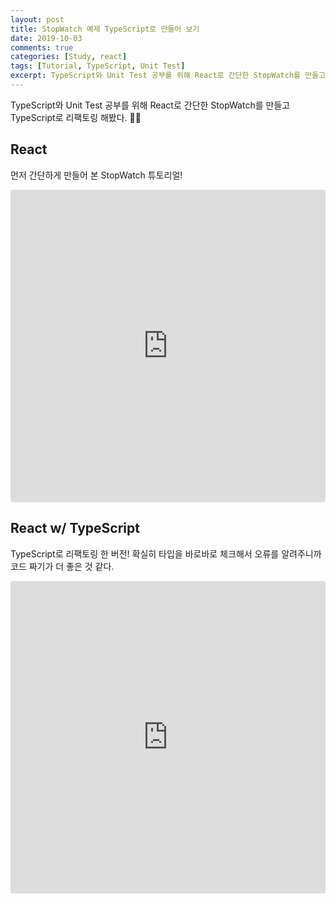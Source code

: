 ```yaml
---
layout: post
title: StopWatch 예제 TypeScript로 만들어 보기
date: 2019-10-03
comments: true
categories: [Study, react]
tags: [Tutorial, TypeScript, Unit Test]
excerpt: TypeScript와 Unit Test 공부를 위해 React로 간단한 StopWatch를 만들고 TypeScript로 리팩토링 해봤다. 👩‍💻
---
```


TypeScript와 Unit Test 공부를 위해 React로 간단한 StopWatch를 만들고 TypeScript로 리팩토링 해봤다. 👩‍💻

## React

먼저 간단하게 만들어 본 StopWatch 튜토리얼!

<iframe src="https://codesandbox.io/embed/laughing-tesla-64six?fontsize=14" title="stopwatch-react" allow="geolocation; microphone; camera; midi; vr; accelerometer; gyroscope; payment; ambient-light-sensor; encrypted-media; usb" style="width:100%; height:500px; border:0; border-radius: 4px; overflow:hidden;" sandbox="allow-modals allow-forms allow-popups allow-scripts allow-same-origin"></iframe>

## React w/ TypeScript

TypeScript로 리팩토링 한 버전! 확실히 타입을 바로바로 체크해서 오류를 알려주니까 코드 짜기가 더 좋은 것 같다.

<iframe src="https://codesandbox.io/embed/festive-faraday-itirf?fontsize=14" title="stopwatch-typescript" allow="geolocation; microphone; camera; midi; vr; accelerometer; gyroscope; payment; ambient-light-sensor; encrypted-media; usb" style="width:100%; height:500px; border:0; border-radius: 4px; overflow:hidden;" sandbox="allow-modals allow-forms allow-popups allow-scripts allow-same-origin"></iframe>
